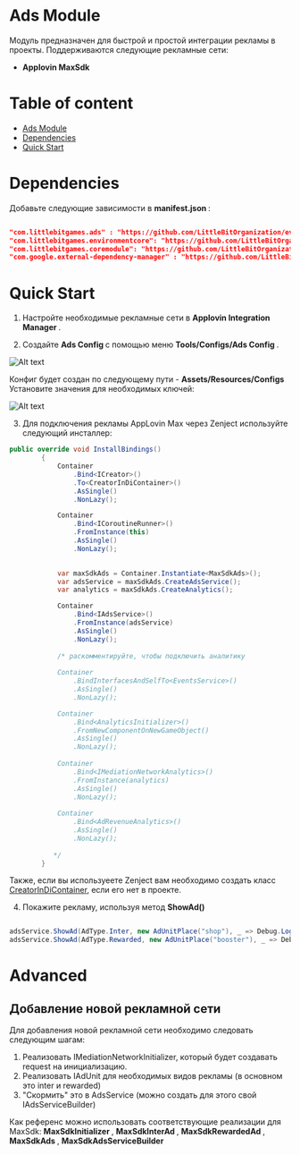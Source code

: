 # Ads Module

Модуль предназначен для быстрой и простой интеграции рекламы в проекты. 
Поддерживаются следующие рекламные сети:
* <b> Applovin MaxSdk </b>

# Table of content

- [Ads Module](#ads-module)
- [Dependencies](#dependencies)
- [Quick Start](#quick-start)

# Dependencies

Добавьте следующие зависимости в <b> manifest.json </b>:

```json

"com.littlebitgames.ads" : "https://github.com/LittleBitOrganization/evolution-engine-ads.git",
"com.littlebitgames.environmentcore": "https://github.com/LittleBitOrganization/evolution-engine-environment-core-module.git",
"com.littlebitgames.coremodule": "https://github.com/LittleBitOrganization/evolution-engine-core.git",
"com.google.external-dependency-manager" : "https://github.com/LittleBitOrganization/evolution-engine-google-version-handler.git"

```

# Quick Start

1. Настройте необходимые рекламные сети в <b> Applovin Integration Manager </b>.

2. Создайте <b> Ads Config </b> с помощью меню <b> Tools/Configs/Ads Config </b>. 

![Alt text](https://github.com/LittleBitOrganization/documentation-resources/blob/master/evolution-engine-ads/documentation-images/toolbar-menu.png)

Конфиг будет создан по следующему пути - <b> Assets/Resources/Configs </b>
Установите значения для необходимых ключей:

![Alt text](https://github.com/LittleBitOrganization/documentation-resources/blob/master/evolution-engine-ads/documentation-images/ads-config.png)

3. Для подключения рекламы AppLovin Max через Zenject используйте следующий инсталлер:

```c#
public override void InstallBindings()
        {
            Container
                .Bind<ICreator>()
                .To<CreatorInDiContainer>()
                .AsSingle()
                .NonLazy();

            Container
                .Bind<ICoroutineRunner>()
                .FromInstance(this)
                .AsSingle()
                .NonLazy();
           

            var maxSdkAds = Container.Instantiate<MaxSdkAds>();
            var adsService = maxSdkAds.CreateAdsService();
            var analytics = maxSdkAds.CreateAnalytics();

            Container
                .Bind<IAdsService>()
                .FromInstance(adsService)
                .AsSingle()
                .NonLazy();
            
            /* раскомментируйте, чтобы подключить аналитику
            
            Container
                .BindInterfacesAndSelfTo<EventsService>()
                .AsSingle()
                .NonLazy();

            Container
                .Bind<AnalyticsInitializer>()
                .FromNewComponentOnNewGameObject()
                .AsSingle()
                .NonLazy();
            
            Container
                .Bind<IMediationNetworkAnalytics>()
                .FromInstance(analytics)
                .AsSingle()
                .NonLazy();
                
            Container
                .Bind<AdRevenueAnalytics>()
                .AsSingle()
                .NonLazy();
                
           */
        }

```

Также, если вы используеете Zenject вам необходимо создать класс [CreatorInDiContainer](https://github.com/LittleBitOrganization/documentation-resources/blob/master/evolution-engine/CreatorInDiContainer.md), если его нет в проекте.

4. Покажите рекламу, используя метод <b> ShowAd() </b>

```c#

adsService.ShowAd(AdType.Inter, new AdUnitPlace("shop"), _ => Debug.Log("Gotcha!"));
adsService.ShowAd(AdType.Rewarded, new AdUnitPlace("booster"), _ => Debug.Log("Meow!"));

```
# Advanced

## Добавление новой рекламной сети

Для добавления новой рекламной сети необходимо следовать следующим шагам:

1. Реализовать IMediationNetworkInitializer, который будет создавать request на инициализацию.
2. Реализовать IAdUnit для необходимых видов рекламы (в основном это inter и rewarded)
3. "Скормить" это в AdsService (можно создать для этого свой IAdsServiceBuilder)

Как референс можно использовать соответствующие реализации для MaxSdk: <b> MaxSdkInitializer </b> , <b> MaxSdkInterAd </b> , <b> MaxSdkRewardedAd </b>, <b> MaxSdkAds </b>, <b> MaxSdkAdsServiceBuilder </b>
